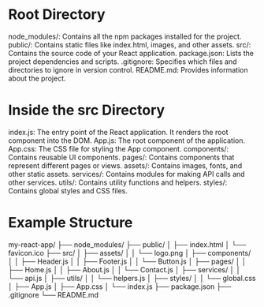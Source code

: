 # Root Directory
node_modules/:  Contains all the npm packages installed for the project.
public/:        Contains static files like index.html, images, and other assets.
src/:           Contains the source code of your React application.
package.json:   Lists the project dependencies and scripts.
.gitignore:     Specifies which files and directories to ignore in version control.
README.md:      Provides information about the project.

# Inside the src Directory
index.js:       The entry point of the React application. It renders the root component into the DOM.
App.js:         The root component of the application.
App.css:        The CSS file for styling the App component.
components/:    Contains reusable UI components.
pages/:         Contains components that represent different pages or views.
assets/:        Contains images, fonts, and other static assets.
services/:      Contains modules for making API calls and other services.
utils/:         Contains utility functions and helpers.
styles/:        Contains global styles and CSS files.

# Example Structure
my-react-app/
├── node_modules/
├── public/
│   ├── index.html
│   └── favicon.ico
├── src/
│   ├── assets/
│   │   └── logo.png
│   ├── components/
│   │   ├── Header.js
│   │   ├── Footer.js
│   │   └── Button.js
│   ├── pages/
│   │   ├── Home.js
│   │   ├── About.js
│   │   └── Contact.js
│   ├── services/
│   │   └── api.js
│   ├── utils/
│   │   └── helpers.js
│   ├── styles/
│   │   └── global.css
│   ├── App.js
│   ├── App.css
│   └── index.js
├── package.json
├── .gitignore
└── README.md